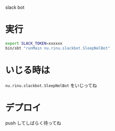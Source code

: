 slack bot

# 実行
```sh
export SLACK_TOKEN=xxxxxx
bin/sbt "runMain nu.rinu.slackbot.SleepNelBot"
```

# いじる時は
`nu.rinu.slackbot.SleepNelBot` をいじってね


# デプロイ

push してしばらく待ってね
